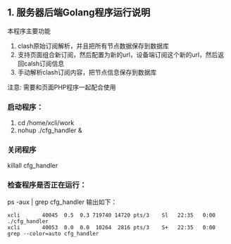 ## 1. 服务器后端Golang程序运行说明
本程序主要功能
1. clash原始订阅解析，并且把所有节点数据保存到数据库
2. 支持页面组合新订阅，然后配置为新的url，设备端订阅这个新的url，然后返回calsh订阅信息
3. 手动解析clash订阅内容，把节点信息保存到数据库

注意: 需要和页面PHP程序一起配合使用
### 启动程序： 
1. cd /home/xcli/work
2. nohup  ./cfg_handler  & 

### 关闭程序
killall cfg_handler

### 检查程序是否正在运行：

ps -aux | grep cfg_handler 
输出如下：
```
xcli       40045  0.5  0.3 719740 14720 pts/3    Sl   22:35   0:00 ./cfg_handler
xcli       40053  0.0  0.0  10264  2816 pts/3    S+   22:35   0:00 grep --color=auto cfg_handler

```
